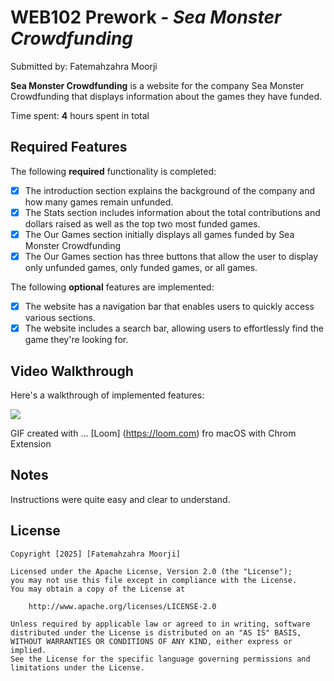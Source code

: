 # WEB102 Prework - *Sea Monster Crowdfunding*

Submitted by: Fatemahzahra Moorji

**Sea Monster Crowdfunding** is a website for the company Sea Monster Crowdfunding that displays information about the games they have funded.

Time spent: **4** hours spent in total

## Required Features

The following **required** functionality is completed:

* [X] The introduction section explains the background of the company and how many games remain unfunded.
* [X] The Stats section includes information about the total contributions and dollars raised as well as the top two most funded games.
* [X] The Our Games section initially displays all games funded by Sea Monster Crowdfunding
* [X] The Our Games section has three buttons that allow the user to display only unfunded games, only funded games, or all games.

The following **optional** features are implemented:

* [X] The website has a navigation bar that enables users to quickly access various sections.  
* [X] The website includes a search bar, allowing users to effortlessly find the game they're looking for.  

## Video Walkthrough

Here's a walkthrough of implemented features:
<div>
    <a href="https://www.loom.com/share/991c3fc6fb30483daa1a33810755b57e">
    </a>
    <a href="https://www.loom.com/share/991c3fc6fb30483daa1a33810755b57e">
      <img style="max-width:300px;" src="https://cdn.loom.com/sessions/thumbnails/991c3fc6fb30483daa1a33810755b57e-6b610951d7757002-full-play.gif">
    </a>
  </div>

<!-- Replace this with whatever GIF tool you used! -->
GIF created with ...
[Loom] (https://loom.com) fro macOS with Chrom Extension 

## Notes
Instructions were quite easy and clear to understand. 

## License

    Copyright [2025] [Fatemahzahra Moorji]

    Licensed under the Apache License, Version 2.0 (the "License");
    you may not use this file except in compliance with the License.
    You may obtain a copy of the License at

        http://www.apache.org/licenses/LICENSE-2.0

    Unless required by applicable law or agreed to in writing, software
    distributed under the License is distributed on an "AS IS" BASIS,
    WITHOUT WARRANTIES OR CONDITIONS OF ANY KIND, either express or implied.
    See the License for the specific language governing permissions and
    limitations under the License.
